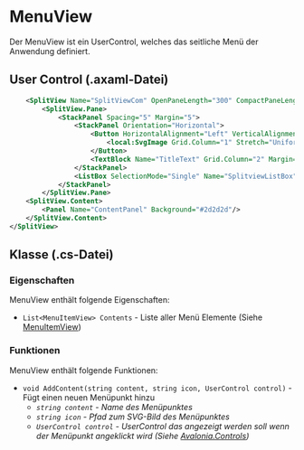 # MenuView

Der MenuView ist ein UserControl, welches das seitliche Menü der Anwendung definiert.

## User Control (.axaml-Datei)

```XML
	<SplitView Name="SplitViewCom" OpenPaneLength="300" CompactPaneLength="60" DisplayMode="CompactInline" Background="Black" PaneBackground="#1e1e1e">
        <SplitView.Pane>
            <StackPanel Spacing="5" Margin="5">
                <StackPanel Orientation="Horizontal">
                    <Button HorizontalAlignment="Left" VerticalAlignment="Top" Name="TriggerPaneButton" Cursor="Hand" Width="50" Height="45" CornerRadius="10" Grid.Column="1">
                        <local:SvgImage Grid.Column="1" Stretch="UniformToFill" Source="/Assets/menu.svg" ImageTint="White"/>
                    </Button>
                    <TextBlock Name="TitleText" Grid.Column="2" Margin="5 12 0 0" FontSize="16" FontWeight="500"/>
                </StackPanel>
                <ListBox SelectionMode="Single" Name="SplitviewListBox" CornerRadius="10" Cursor="Hand"/>
            </StackPanel>
        </SplitView.Pane>
	<SplitView.Content>
		<Panel Name="ContentPanel" Background="#2d2d2d"/>
	</SplitView.Content>
</SplitView>
```

## Klasse (.cs-Datei)

### Eigenschaften

MenuView enthält folgende Eigenschaften:

- `List<MenuItemView> Contents` - Liste aller Menü Elemente (Siehe [MenuItemView](./menu-item-view))

### Funktionen

MenuView enthält folgende Funktionen:

- `void AddContent(string content, string icon, UserControl control)` - Fügt einen neuen Menüpunkt hinzu
  - *`string content` - Name des Menüpunktes*
  - *`string icon` - Pfad zum SVG-Bild des Menüpunktes*
  - *`UserControl control` - UserControl das angezeigt werden soll wenn der Menüpunkt angeklickt wird (Siehe [Avalonia.Controls](https://docs.avaloniaui.net/docs/reference/controls/usercontrol))*
